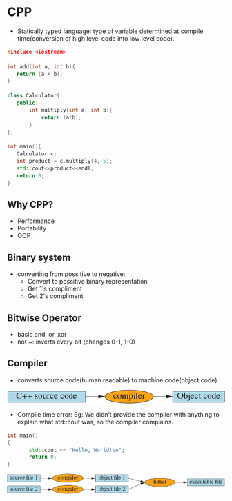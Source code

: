 <!-- images -->

[Compiler]: image.png
[executable]: image-2.png
# CPP

- Statically typed language: type of variable determined at compile time(conversion of high level code into low level code).

```cpp
#incluce <iostream>

int add(int a, int b){
   return (a + b);
}

class Calculator{
   public:
       int multiply(int a, int b){
           return (a*b);
       }
};

int main(){
   Calculator c;
   int product = c.multiply(4, 5);
   std::cout<<product<<endl;
   return 0;
}
```

## Why CPP?

- Performance
- Portability
- OOP

## Binary system

- converting from possitive to negative:
  - Convert to possitive binary representation
  - Get 1's compliment
  - Get 2's compliment

## Bitwise Operator

- basic and, or, xor
- not ~: inverts every bit (changes 0-1, 1-0)

## Compiler

- converts source code(human readable) to machine code(object code)

![alt text][Compiler]

- Compile time error:
  Eg: We didn’t provide the compiler with anything to explain what std::cout was, so the compiler complains.

```cpp
int main()
{
       std::cout << "Hello, World!\n";
       return 0;
}
```
![alt text][executable]